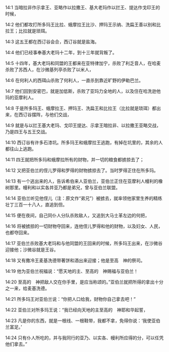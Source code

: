 <a id="1"></a>14:1  当暗拉非作示拿王、亚略作以拉撒王、基大老玛作以拦王、提达作戈印王的时候，  

<a id="2"></a>14:2  他们都攻打所多玛王比拉、蛾摩拉王比沙、押玛王示纳、洗扁王善以别和比拉王；比拉就是琐珥。  

<a id="3"></a>14:3  这五王都在西订谷会合，西订谷就是盐海。  

<a id="4"></a>14:4  他们已经事奉基大老玛十二年，到十三年就背叛了。　  

<a id="5"></a>14:5  十四年，基大老玛和同盟的王都来在亚特律加宁，杀败了利乏音人，在哈麦杀败了苏西人，在沙微基列亭杀败了以米人，  

<a id="6"></a>14:6  在何利人的西珥山杀败了何利人，一直杀到靠近旷野的伊勒巴兰。  

<a id="7"></a>14:7  他们回到安密巴，就是加低斯，杀败了亚玛力全地的人，以及住在哈洗逊他玛的亚摩利人。  

<a id="8"></a>14:8  于是所多玛王、蛾摩拉王、押玛王、洗扁王和比拉王（比拉就是琐珥）都出来，在西订谷摆阵，与他们交战，  

<a id="9"></a>14:9  就是与以拦王基大老玛、戈印王提达、示拿王暗拉非、以拉撒王亚略交战，乃是四王与五王交战。  

<a id="10"></a>14:10  西订谷有许多石漆坑。所多玛王和蛾摩拉王逃跑，有掉在坑里的，其余的人都往山上逃跑。  

<a id="11"></a>14:11  四王就把所多玛和蛾摩拉所有的财物，并一切的粮食都掳掠去了；  

<a id="12"></a>14:12  又把亚伯兰的侄儿罗得和罗得的财物掳掠去了。当时罗得正住在所多玛。  

<a id="13"></a>14:13  有一个逃出来的人，告诉希伯来人亚伯兰，亚伯兰正住在亚摩利人幔利的橡树那里。幔利和以实各并亚乃都是弟兄，曾与亚伯兰联盟。  

<a id="14"></a>14:14  亚伯兰听见他侄儿（注：原文作“弟兄”）被掳去，就率领他家里生养的精练壮丁三百一十八人，直追到但。  

<a id="15"></a>14:15  便在夜间，自己同仆人分队杀败敌人，又追到大马士革左边的何把，  

<a id="16"></a>14:16  将被掳掠的一切财物夺回来，连他侄儿罗得和他的财物，以及妇女、人民，也都夺回来。  

<a id="17"></a>14:17  亚伯兰杀败基大老玛和与他同盟的王回来的时候，所多玛王出来，在沙微谷迎接他；沙微谷就是王谷。  

<a id="18"></a>14:18  又有撒冷王麦基洗德带著饼和酒出来迎接；他是至高　神的祭司。  

<a id="19"></a>14:19  他为亚伯兰祝福说：“愿天地的主、至高的　神赐福与亚伯兰！  

<a id="20"></a>14:20  至高的　神把敌人交在你手里，是应当称颂的。”亚伯兰就把所得的拿出十分之一来，给麦基洗德。  

<a id="21"></a>14:21  所多玛王对亚伯兰说：“你把人口给我，财物你自己拿去吧！”  

<a id="22"></a>14:22  亚伯兰对所多玛王说：“我已经向天地的主至高的　神耶和华起誓，  

<a id="23"></a>14:23  凡是你的东西，就是一根线、一根鞋带，我都不拿，免得你说：‘我使亚伯兰富足。’  

<a id="24"></a>14:24  只有仆人所吃的，并与我同行的亚乃、以实各、幔利所应得的分，可以任凭他们拿去。”  
